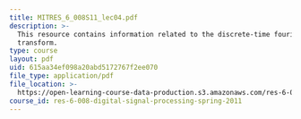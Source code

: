```yaml
---
title: MITRES_6_008S11_lec04.pdf
description: >-
  This resource contains information related to the discrete-time fourier
  transform.
type: course
layout: pdf
uid: 615aa34ef098a20abd5172767f2ee070
file_type: application/pdf
file_location: >-
  https://open-learning-course-data-production.s3.amazonaws.com/res-6-008-digital-signal-processing-spring-2011/615aa34ef098a20abd5172767f2ee070_MITRES_6_008S11_lec04.pdf
course_id: res-6-008-digital-signal-processing-spring-2011
---
```

